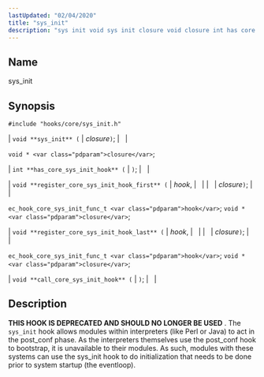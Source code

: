 ```yaml
---
lastUpdated: "02/04/2020"
title: "sys_init"
description: "sys init void sys init closure void closure int has core sys init hook void register core sys init hook first hook closure ec hook core sys init func t hook void closure void register core sys init hook last hook closure ec hook core sys init func t hook..."
---
```


<a name="hooks.core.sys_init"></a> 
## Name

sys_init

## Synopsis

`#include "hooks/core/sys_init.h"`

| `void **sys_init** (` | <var class="pdparam">closure</var>`)`; |   |

`void * <var class="pdparam">closure</var>`;

| `int **has_core_sys_init_hook** (` | `)`; |   |

| `void **register_core_sys_init_hook_first** (` | <var class="pdparam">hook</var>, |   |
|   | <var class="pdparam">closure</var>`)`; |   |

`ec_hook_core_sys_init_func_t <var class="pdparam">hook</var>`;
`void *<var class="pdparam">closure</var>`;

| `void **register_core_sys_init_hook_last** (` | <var class="pdparam">hook</var>, |   |
|   | <var class="pdparam">closure</var>`)`; |   |

`ec_hook_core_sys_init_func_t <var class="pdparam">hook</var>`;
`void *<var class="pdparam">closure</var>`;

| `void **call_core_sys_init_hook** (` | `)`; |   |

<a name="idp33709232"></a> 
## Description

**THIS HOOK IS DEPRECATED AND SHOULD NO LONGER BE USED** . The `sys_init` hook allows modules within interpreters (like Perl or Java) to act in the post_conf phase. As the interpreters themselves use the post_conf hook to bootstrap, it is unavailable to their modules. As such, modules with these systems can use the sys_init hook to do initialization that needs to be done prior to system startup (the eventloop).